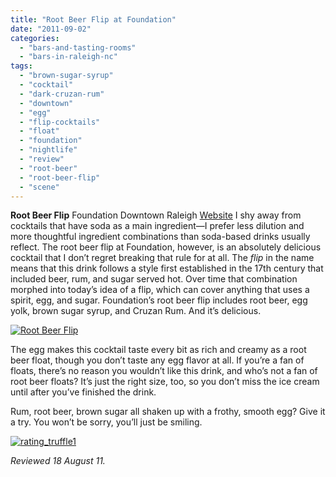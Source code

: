 ```yaml
---
title: "Root Beer Flip at Foundation"
date: "2011-09-02"
categories: 
  - "bars-and-tasting-rooms"
  - "bars-in-raleigh-nc"
tags: 
  - "brown-sugar-syrup"
  - "cocktail"
  - "dark-cruzan-rum"
  - "downtown"
  - "egg"
  - "flip-cocktails"
  - "float"
  - "foundation"
  - "nightlife"
  - "review"
  - "root-beer"
  - "root-beer-flip"
  - "scene"
---
```


**Root Beer Flip** Foundation Downtown Raleigh [Website](http://foundationnc.com/) I shy away from cocktails that have soda as a main ingredient—I prefer less dilution and more thoughtful ingredient combinations than soda-based drinks usually reflect. The root beer flip at Foundation, however, is an absolutely delicious cocktail that I don’t regret breaking that rule for at all. The _flip_ in the name means that this drink follows a style first established in the 17th century that included beer, rum, and sugar served hot. Over time that combination morphed into today’s idea of a flip, which can cover anything that uses a spirit, egg, and sugar. Foundation’s root beer flip includes root beer, egg yolk, brown sugar syrup, and Cruzan Rum. And it’s delicious.

[![Root Beer Flip](http://s3.amazonaws.com/thegourmez-wpmedia/2011/09/rootbeerflip.jpg "rootbeerflip")](http://s3.amazonaws.com/thegourmez-wpmedia/2011/09/rootbeerflip.jpg)

The egg makes this cocktail taste every bit as rich and creamy as a root beer float, though you don’t taste any egg flavor at all. If you’re a fan of floats, there’s no reason you wouldn’t like this drink, and who’s not a fan of root beer floats? It’s just the right size, too, so you don’t miss the ice cream until after you’ve finished the drink.

Rum, root beer, brown sugar all shaken up with a frothy, smooth egg? Give it a try. You won’t be sorry, you’ll just be smiling.

[![](http://s3.amazonaws.com/thegourmez-wpmedia/2009/02/rating_truffle1.gif "rating_truffle1")](http://s3.amazonaws.com/thegourmez-wpmedia/2009/02/rating_truffle1.gif)

_Reviewed 18 August 11._
